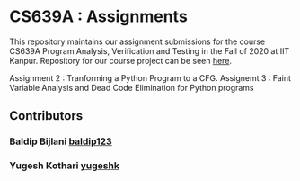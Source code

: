 # CS639A : Assignments

This repository maintains our assignment submissions for the course CS639A Program Analysis, Verification and Testing in the Fall of 2020 at IIT Kanpur. 
Repository for our course project can be seen [here](https://github.com/yugeshk/CS639).

Assignment 2 : Tranforming a Python Program to a CFG.
Assignemt 3 : Faint Variable Analysis and Dead Code Elimination for Python programs 

## Contributors

### Baldip Bijlani [baldip123](https://github.com/baldip123)
### Yugesh Kothari [yugeshk](https://github.com/yugeshk/)
